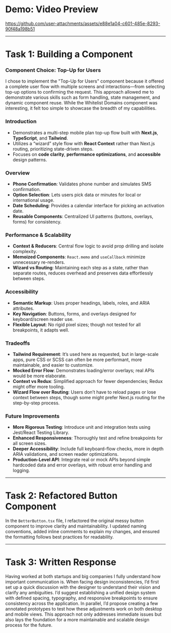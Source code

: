 # Demo: Video Preview


https://github.com/user-attachments/assets/e88e1a04-c601-485e-8293-90f48a198b51


---

# Task 1: Building a Component

### Component Choice: Top-Up for Users
I chose to implement the "Top-Up for Users" component because it offered a complete user flow with multiple screens and interactions—from selecting top-up options to confirming the request. This approach allowed me to demonstrate various skills such as form handling, state management, and dynamic component reuse. While the Whitelist Domains component was interesting, it felt too simple to showcase the breadth of my capabilities.

### Introduction
- Demonstrates a multi-step mobile plan top-up flow built with **Next.js**, **TypeScript**, and **Tailwind**.
- Utilizes a “wizard” style flow with **React Context** rather than Next.js routing, prioritizing state-driven steps.
- Focuses on **code clarity**, **performance optimizations**, and **accessible** design patterns.

### Overview
- **Phone Confirmation**: Validates phone number and simulates SMS confirmation.
- **Option Selection**: Lets users pick data or minutes for local or international usage.
- **Date Scheduling**: Provides a calendar interface for picking an activation date.
- **Reusable Components**: Centralized UI patterns (buttons, overlays, forms) for consistency.

### Performance & Scalability
- **Context & Reducers**: Central flow logic to avoid prop drilling and isolate complexity.
- **Memoized Components**: `React.memo` and `useCallback` minimize unnecessary re-renders.
- **Wizard vs Routing**: Maintaining each step as a state, rather than separate routes, reduces overhead and preserves data effortlessly between steps.

### Accessibility
- **Semantic Markup**: Uses proper headings, labels, roles, and ARIA attributes.
- **Key Navigation**: Buttons, forms, and overlays designed for keyboard/screen reader use.
- **Flexible Layout**: No rigid pixel sizes; though not tested for all breakpoints, it adapts well.

### Tradeoffs
- **Tailwind Requirement**: It’s used here as requested, but in large-scale apps, pure CSS or SCSS can often be more performant, more maintainable, and easier to customize.
- **Mocked Error Flow**: Demonstrates loading/error overlays; real APIs would be more elaborate.
- **Context vs Redux**: Simplified approach for fewer dependencies; Redux might offer more tooling.
- **Wizard Flow over Routing**: Users don’t have to reload pages or lose context between steps, though some might prefer Next.js routing for the step-by-step process.

### Future Improvements
- **More Rigorous Testing**: Introduce unit and integration tests using Jest/React Testing Library.
- **Enhanced Responsiveness**: Thoroughly test and refine breakpoints for all screen sizes.
- **Deeper Accessibility**: Include full keyboard-flow checks, more in depth ARIA validations, and screen reader optimizations.
- **Production-Level API**: Integrate real or mock APIs beyond simple hardcoded data and error overlays, with robust error handling and logging.

---

# Task 2: Refactored Button Component

In the `BetterButton.tsx` file, I refactored the original messy button component to improve clarity and maintainability. I updated naming conventions, added inline comments to explain my changes, and ensured the formatting follows best practices for readability.

---

# Task 3: Written Response

Having worked at both startups and big companies I fully understand how important communication is. When facing design inconsistencies, I’d first set up a quick discussion with the designer to understand their vision and clarify any ambiguities. I’d suggest establishing a unified design system with defined spacing, typography, and responsive breakpoints to ensure consistency across the application. In parallel, I’d propose creating a few annotated prototypes to test how these adjustments work on both desktop and mobile views. This approach not only addresses immediate issues but also lays the foundation for a more maintainable and scalable design process for the future.
